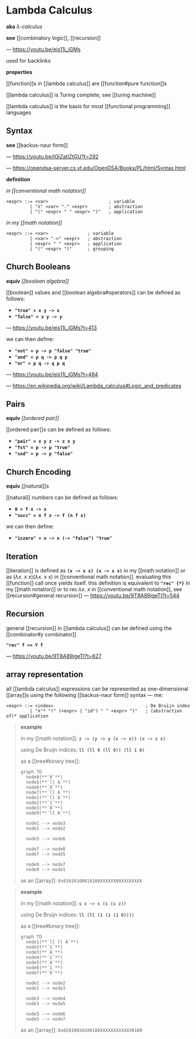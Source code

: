# Lambda Calculus

**aka** _&lambda;-calculus_

**see** [[combinatory logic]], [[recursion]]

&mdash; <https://youtu.be/eis11j_iGMs>

used for backlinks

**properties**

[[function]]s in [[lambda calculus]] are [[function#pure function]]s

[[lambda calculus]] is Turing complete, see [[turing machine]]

[[lambda calculus]] is the basis for most [[functional programming]] languages

## Syntax

**see** [[backus-naur form]]

&mdash; <https://youtu.be/IOiZatlZtGU?t=292>

&mdash; <https://opendsa-server.cs.vt.edu/OpenDSA/Books/PL/html/Syntax.html>

**definition**

_in [[conventional math notation]]_

```bnf
<expr> ::= <var>                       ; variable
         | "λ" <var> "." <expr>        ; abstraction
         | "(" <expr> " " <expr> ")"   ; application
```

_in my [[math notation]]_

```bnf
<expr> ::= <var>               ; variable
         | <var> "->" <expr>   ; abstraction
         | <expr> " " <expr>   ; application
         | "(" <expr> ")"      ; grouping
```

## Church Booleans

**equiv** _[[boolean algebra]]_

[[boolean]] values and [[boolean algebra#operators]] can be defined as follows:

- **`"true" = x y -> x`**
- **`"false" = x y -> y`**

&mdash; <https://youtu.be/eis11j_iGMs?t=413>

we can then define:

- **`"not" = p -> p "false" "true"`**
- **`"and" = p q -> p q p`**
- **`"or" = p q -> q p q`**

&mdash; <https://youtu.be/eis11j_iGMs?t=484>

&mdash; <https://en.wikipedia.org/wiki/Lambda_calculus#Logic_and_predicates>

## Pairs

**equiv** _[[ordered pair]]_

[[ordered pair]]s can be defined as follows:

- **`"pair" = x y z -> z x y`**
- **`"fst" = p -> p "true"`**
- **`"snd" = p -> p "false"`**

## Church Encoding

**equiv** _[[natural]]s_

[[natural]] numbers can be defined as follows:

- **`0 = f x -> x`**
- **`"succ" = n f x -> f (n f x)`**

we can then define:

- **`"iszero" = n -> n (-> "false") "true"`**

## Iteration

[[iteration]] is defined as **`(x -> x x) (x -> x x)`** in my [[math notation]] or as $(\lambda x.\ x\ x) (\lambda x.\ x\ x)$ in [[conventional math notation]]. evaluating this [[function]] call once yields itself. this definition is equivalent to **`"rec" {*}`** in my [[math notation]] or to $\operatorname{rec} \lambda x.\ x$ in [[conventional math notation]], see [[recursion#general recursion]] &mdash; <https://youtu.be/9T8A89jgeTI?t=544>

## Recursion

general [[recursion]] in [[lambda calculus]] can be defined using the [[combinator#y combinator]]

**`"rec" f == Y f`**

&mdash; <https://youtu.be/9T8A89jgeTI?t=627>

## array representation

all [[lambda calculus]] expressions can be represented as one-dimensional [[array]]s using the following [[backus-naur form]] syntax &mdash; me:

```bnf
<expr> ::= <index>                                   ; De Bruijn index
         | "λ"* "(" (<expr> | "id") " " <expr> ")"   ; (abstraction of)* application
```

> **example**
>
> in my [[math notation]]: **`z -> (y -> y (x -> x)) (x -> z x)`**
>
> using De Bruijn indices: **`ll (ll 0 (ll 0)) (ll 1 0)`**
>
> as a [[tree#binary tree]]:
>
> ```mermaid
> graph TD
>   node8(**`0`**)
>   node5(**`ll A`**)
>   node6(**`0`**)
>   node7(**`ll A`**)
>   node1(**`ll A`**)
>   node2(**`1`**)
>   node3(**`0`**)
>   node9(**`ll A`**)
>
>   node1 --> node3
>   node1 --> node2
>
>   node5 --> node6
>
>   node7 --> node8
>   node7 --> node5
>
>   node9 --> node7
>   node9 --> node1
> ```
>
> as an [[array]]: `0x01010100010100XXXXXX00XXXXXXXX`

> **example**
>
> in my [[math notation]]: **`s z -> s (s (s z))`**
>
> using De Bruijn indices: **`ll (ll (1 (1 (1 0))))`**
>
> as a [[tree#binary tree]]:
>
> ```mermaid
> graph TD
>   node1(**`ll ll A`**)
>   node2(**`1`**)
>   node3(**`A`**)
>   node4(**`1`**)
>   node5(**`A`**)
>   node6(**`1`**)
>   node7(**`0`**)
>
>   node1 --> node2
>   node1 --> node3
>
>   node3 --> node4
>   node3 --> node5
>
>   node5 --> node6
>   node5 --> node7
> ```
>
> as an [[array]]: `0x020100XXXX0100XXXXXXXXXXXX0100`

